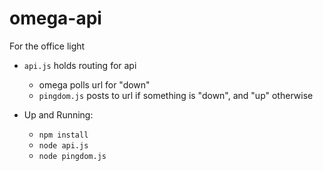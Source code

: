 # omega-api
For the office light
 
 - `api.js` holds routing for api
    - omega polls url for "down"
    - `pingdom.js` posts to url if something is "down", and "up" otherwise

 - Up and Running: 
    - `npm install`
    - `node api.js`
    - `node pingdom.js`
